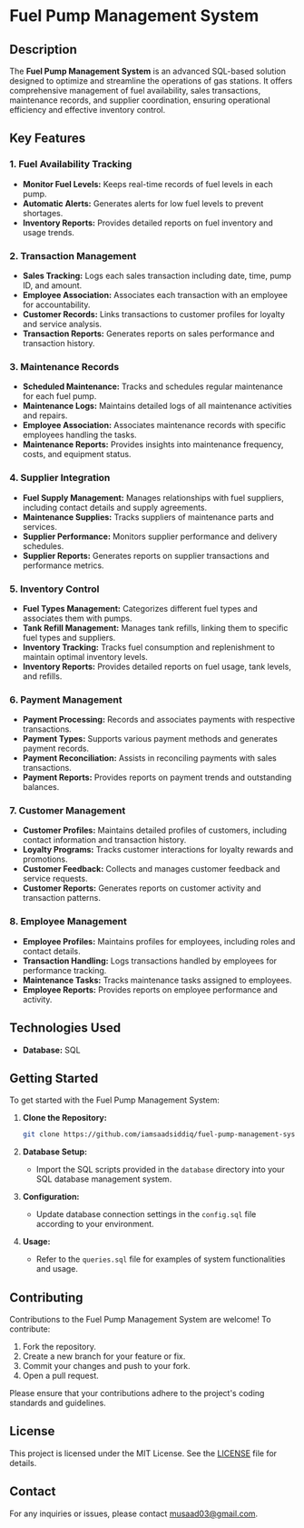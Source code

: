 # Fuel Pump Management System

## Description

The **Fuel Pump Management System** is an advanced SQL-based solution designed to optimize and streamline the operations of gas stations. It offers comprehensive management of fuel availability, sales transactions, maintenance records, and supplier coordination, ensuring operational efficiency and effective inventory control.

## Key Features

### 1. **Fuel Availability Tracking**
- **Monitor Fuel Levels:** Keeps real-time records of fuel levels in each pump.
- **Automatic Alerts:** Generates alerts for low fuel levels to prevent shortages.
- **Inventory Reports:** Provides detailed reports on fuel inventory and usage trends.

### 2. **Transaction Management**
- **Sales Tracking:** Logs each sales transaction including date, time, pump ID, and amount.
- **Employee Association:** Associates each transaction with an employee for accountability.
- **Customer Records:** Links transactions to customer profiles for loyalty and service analysis.
- **Transaction Reports:** Generates reports on sales performance and transaction history.

### 3. **Maintenance Records**
- **Scheduled Maintenance:** Tracks and schedules regular maintenance for each fuel pump.
- **Maintenance Logs:** Maintains detailed logs of all maintenance activities and repairs.
- **Employee Association:** Associates maintenance records with specific employees handling the tasks.
- **Maintenance Reports:** Provides insights into maintenance frequency, costs, and equipment status.

### 4. **Supplier Integration**
- **Fuel Supply Management:** Manages relationships with fuel suppliers, including contact details and supply agreements.
- **Maintenance Supplies:** Tracks suppliers of maintenance parts and services.
- **Supplier Performance:** Monitors supplier performance and delivery schedules.
- **Supplier Reports:** Generates reports on supplier transactions and performance metrics.

### 5. **Inventory Control**
- **Fuel Types Management:** Categorizes different fuel types and associates them with pumps.
- **Tank Refill Management:** Manages tank refills, linking them to specific fuel types and suppliers.
- **Inventory Tracking:** Tracks fuel consumption and replenishment to maintain optimal inventory levels.
- **Inventory Reports:** Provides detailed reports on fuel usage, tank levels, and refills.

### 6. **Payment Management**
- **Payment Processing:** Records and associates payments with respective transactions.
- **Payment Types:** Supports various payment methods and generates payment records.
- **Payment Reconciliation:** Assists in reconciling payments with sales transactions.
- **Payment Reports:** Provides reports on payment trends and outstanding balances.

### 7. **Customer Management**
- **Customer Profiles:** Maintains detailed profiles of customers, including contact information and transaction history.
- **Loyalty Programs:** Tracks customer interactions for loyalty rewards and promotions.
- **Customer Feedback:** Collects and manages customer feedback and service requests.
- **Customer Reports:** Generates reports on customer activity and transaction patterns.

### 8. **Employee Management**
- **Employee Profiles:** Maintains profiles for employees, including roles and contact details.
- **Transaction Handling:** Logs transactions handled by employees for performance tracking.
- **Maintenance Tasks:** Tracks maintenance tasks assigned to employees.
- **Employee Reports:** Provides reports on employee performance and activity.

## Technologies Used

- **Database:** SQL

## Getting Started

To get started with the Fuel Pump Management System:

1. **Clone the Repository:**

   ```bash
   git clone https://github.com/iamsaadsiddiq/fuel-pump-management-system.git
   ```

2. **Database Setup:**

   - Import the SQL scripts provided in the `database` directory into your SQL database management system.

3. **Configuration:**

   - Update database connection settings in the `config.sql` file according to your environment.

4. **Usage:**

   - Refer to the `queries.sql` file for examples of system functionalities and usage.

## Contributing

Contributions to the Fuel Pump Management System are welcome! To contribute:

1. Fork the repository.
2. Create a new branch for your feature or fix.
3. Commit your changes and push to your fork.
4. Open a pull request.

Please ensure that your contributions adhere to the project's coding standards and guidelines.

## License

This project is licensed under the MIT License. See the [LICENSE](LICENSE) file for details.

## Contact

For any inquiries or issues, please contact [musaad03@gmail.com](mailto:musaad03@gmail.com).
